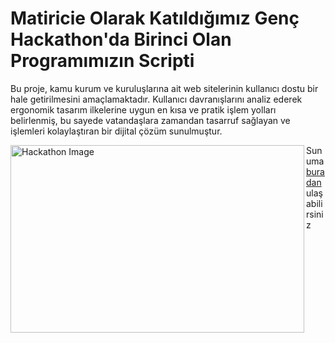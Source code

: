 # Matiricie Olarak Katıldığımız Genç Hackathon'da Birinci Olan Programımızın Scripti
Bu proje, kamu kurum ve kuruluşlarına ait web sitelerinin kullanıcı dostu bir hale getirilmesini amaçlamaktadır. Kullanıcı davranışlarını analiz ederek ergonomik tasarım ilkelerine uygun en kısa ve pratik işlem yolları belirlenmiş, bu sayede vatandaşlara zamandan tasarruf sağlayan ve işlemleri kolaylaştıran bir dijital çözüm sunulmuştur.



<img src="https://github.com/fuchstech/matiricie_hackathon/blob/main/images/hackathon.jpg" alt="Hackathon Image" width="470" height="300" align="left"/>


Sunuma [buradan](https://www.canva.com/design/DAFA5jRJ-c4/TXEiY866xUxeef-9N_WQCw/edit?utm_content=DAFA5jRJ-c4&utm_campaign=designshare&utm_medium=link2&utm_source=sharebutton)  ulaşabilirsiniz


